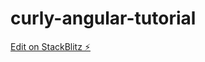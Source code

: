 # curly-angular-tutorial

[Edit on StackBlitz ⚡️](https://stackblitz.com/edit/curly-angular-tutorial)